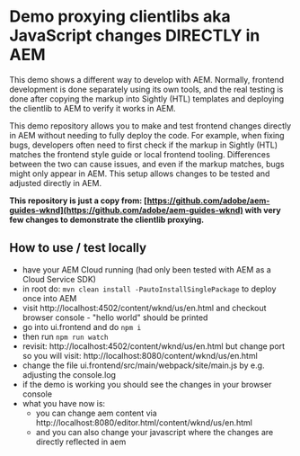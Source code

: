 # Demo proxying clientlibs aka JavaScript changes DIRECTLY in AEM

This demo shows a different way to develop with AEM. Normally, frontend development is done separately using its own tools, and the real testing is done after copying the markup into Sightly (HTL) templates and deploying the clientlib to AEM to verify it works in AEM.

This demo repository allows you to make and test frontend changes directly in AEM without needing to fully deploy the code. For example, when fixing bugs, developers often need to first check if the markup in Sightly (HTL) matches the frontend style guide or local frontend tooling. Differences between the two can cause issues, and even if the markup matches, bugs might only appear in AEM. This setup allows changes to be tested and adjusted directly in AEM.

**This repository is just a copy from: [https://github.com/adobe/aem-guides-wknd](https://github.com/adobe/aem-guides-wknd) with very few changes to demonstrate the clientlib proxying.**

## How to use / test locally

- have your AEM Cloud running (had only been tested with AEM as a Cloud Service SDK)
- in root do: `mvn clean install -PautoInstallSinglePackage` to deploy once into AEM
- visit http://localhost:4502/content/wknd/us/en.html and checkout browser console - "hello world" should be printed
- go into ui.frontend and do `npm i`
- then run `npm run watch`
- revisit: http://localhost:4502/content/wknd/us/en.html but change port so you will visit: http://localhost:8080/content/wknd/us/en.html
- change the file ui.frontend/src/main/webpack/site/main.js by e.g. adjusting the console.log
- if the demo is working you should see the changes in your browser console
- what you have now is:
  - you can change aem content via http://localhost:8080/editor.html/content/wknd/us/en.html
  - and you can also change your javascript where the changes are directly reflected in aem
